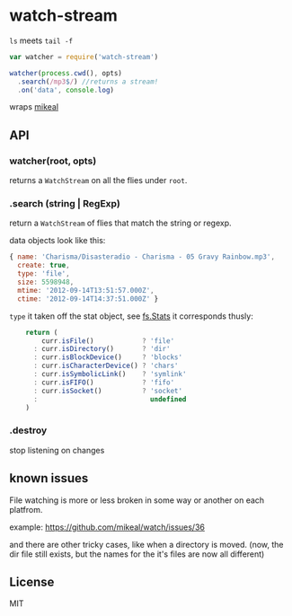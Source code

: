 # watch-stream

`ls` meets `tail -f`

``` js
var watcher = require('watch-stream')

watcher(process.cwd(), opts)
  .search(/mp3$/) //returns a stream!
  .on('data', console.log)

```

wraps [mikeal](https://github.com/mikeal/watch)

## API

### watcher(root, opts)
returns a `WatchStream` on all the flies under `root`.

### .search (string | RegExp)

return a `WatchStream` of flies that match the string or regexp.

data objects look like this:

``` js
{ name: 'Charisma/Disasteradio - Charisma - 05 Gravy Rainbow.mp3',
  create: true,
  type: 'file',
  size: 5598948,
  mtime: '2012-09-14T13:51:57.000Z',
  ctime: '2012-09-14T14:37:51.000Z' }
```
`type` it taken off the stat object,
see [fs.Stats](http://nodejs.org/api/fs.html#fs_class_fs_stats)
it corresponds thusly:
``` js
    return (
        curr.isFile()            ? 'file'
      : curr.isDirectory()       ? 'dir'
      : curr.isBlockDevice()     ? 'blocks'
      : curr.isCharacterDevice() ? 'chars'
      : curr.isSymbolicLink()    ? 'symlink'
      : curr.isFIFO()            ? 'fifo'
      : curr.isSocket()          ? 'socket' 
      :                            undefined
    )
```

### .destroy

stop listening on changes

## known issues

File watching is more or less broken in some way or another
on each platfrom. 

example: https://github.com/mikeal/watch/issues/36

and there are other tricky cases, like when a directory is moved.
(now, the dir file still exists, but the names for the it's files 
are now all different)

## License

MIT

